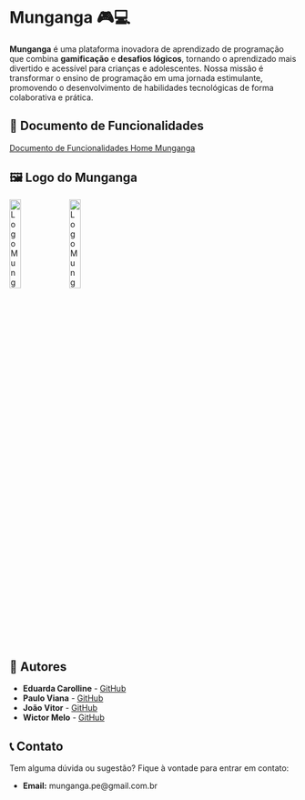 <!DOCTYPE html>
<html lang="pt-BR">
<body>
    <h1>Munganga 🎮💻</h1>
    <p>
        <strong>Munganga</strong> é uma plataforma inovadora de aprendizado de programação que combina <strong>gamificação</strong> e <strong>desafios lógicos</strong>, tornando o aprendizado mais divertido e acessível para crianças e adolescentes. Nossa missão é transformar o ensino de programação em uma jornada estimulante, promovendo o desenvolvimento de habilidades tecnológicas de forma colaborativa e prática.
    </p>

  <h2>🌟 Documento de Funcionalidades</h2>
    <a  href="https://docs.google.com/document/d/1XpsskEMan1IZ6O3x9lQCW6T2c46qj5yboJko51ZjC84/edit?usp=sharing">Documento de Funcionalidades Home Munganga</a>

  <h2>🖼️ Logo do Munganga</h2>
    <img src="https://github.com/user-attachments/assets/d94bf612-a9fa-4ee6-bbf7-c043604736ca" width="20%" alt="Logo Munganga">
    <img src="https://github.com/user-attachments/assets/402c5efd-15f6-4f62-87be-97ec4e5822d1" width="20%" alt="Logo Munganga">

  <h2>👥 Autores</h2>
    <ul>
        <li><strong>Eduarda Carolline</strong> - <a href="https://github.com/seu-usuario">GitHub</a></li>
        <li><strong>Paulo Viana</strong> - <a href="https://github.com/ViniciusInCode">GitHub</a></li>
        <li><strong>João Vitor</strong> - <a href="https://github.com/seu-usuario">GitHub</a></li>
        <li><strong>Wictor Melo</strong> - <a href="https://github.com/Wictor0">GitHub</a></li>
    </ul>

  <h2>📞 Contato</h2>

<p>Tem alguma dúvida ou sugestão? Fique à vontade para entrar em contato:</p>
    <ul>
        <!-- <li><strong>Instagram:</strong> @mungangape</li> -->
        <li><strong>Email:</strong> munganga.pe@gmail.com.br</li>
        <!-- <li><strong>Website:</strong> <a href="http://www.munganga.com.br">www.munganga.com.br</a></li> -->
    </ul>
</body>
</html>

